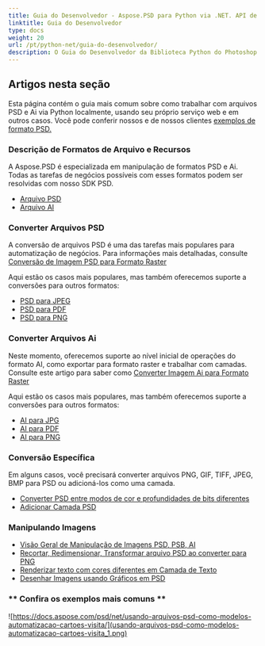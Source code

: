 ```yaml
---
title: Guia do Desenvolvedor - Aspose.PSD para Python via .NET. API de Manipulação de Arquivos Photoshop e Illustrator
linktitle: Guia do Desenvolvedor
type: docs
weight: 20
url: /pt/python-net/guia-do-desenvolvedor/
description: O Guia do Desenvolvedor da Biblioteca Python do Photoshop PSD explica como usar o Python para trabalhar com arquivos PSD e Ai localmente, através do seu próprio serviço web ou em outros casos.
---
```


## **Artigos nesta seção**
Esta página contém o guia mais comum sobre como trabalhar com arquivos PSD e Ai via Python localmente, usando seu próprio serviço web e em outros casos. Você pode conferir nossos e de nossos clientes [exemplos de formato PSD.](/psd/pt/python-net/exemplos/)

### **Descrição de Formatos de Arquivo e Recursos**
A Aspose.PSD é especializada em manipulação de formatos PSD e Ai. Todas as tarefas de negócios possíveis com esses formatos podem ser resolvidas com nosso SDK PSD.

- [Arquivo PSD](/psd/pt/net/arquivo-psd/)
- [Arquivo AI](/psd/pt/net/formato-adobe-illustrator-ai/)

### **Converter Arquivos PSD**
A conversão de arquivos PSD é uma das tarefas mais populares para automatização de negócios. Para informações mais detalhadas, consulte [Conversão de Imagem PSD para Formato Raster](/psd/pt/python-net/conversao-imagem-psd-para-raster/)

Aqui estão os casos mais populares, mas também oferecemos suporte a conversões para outros formatos:

- [PSD para JPEG](/psd/pt/python-net/converter/psd-para-jpg/) 
- [PSD para PDF](/psd/pt/python-net/converter/psd-para-pdf/) 
- [PSD para PNG](/psd/pt/python-net/converter/psd-para-png/) 

### **Converter Arquivos Ai**
Neste momento, oferecemos suporte ao nível inicial de operações do formato AI, como exportar para formato raster e trabalhar com camadas. Consulte este artigo para saber como [Converter Imagem Ai para Formato Raster](/psd/pt/python-net/manipulacao-arquivo-ai/)

Aqui estão os casos mais populares, mas também oferecemos suporte a conversões para outros formatos:

- [AI para JPG](/psd/pt/python-net/converter/ai-para-jpg/) 
- [AI para PDF](/psd/pt/python-net/converter/ai-para-pdf/) 
- [AI para PNG](/psd/pt/python-net/converter/ai-para-png/)

### **Conversão Específica**
Em alguns casos, você precisará converter arquivos PNG, GIF, TIFF, JPEG, BMP para PSD ou adicioná-los como uma camada.

- [Converter PSD entre modos de cor e profundidades de bits diferentes](/psd/pt/python-net/converter-modo-cor-bit-depth/)
- [Adicionar Camada PSD](/psd/pt/python-net/adicionar-camada-arquivo-edicao/)

### **Manipulando Imagens**
- [Visão Geral de Manipulação de Imagens PSD, PSB, AI](/psd/pt/python-net/atualizar-arquivos-psd-psb-com-python/)
- [Recortar, Redimensionar, Transformar arquivo PSD ao converter para PNG](/psd/pt/python-net/manipulacao-camada-psd/)
- [Renderizar texto com cores diferentes em Camada de Texto](/psd/pt/python-net/trabalhar-com-imagens-desenho/)
- [Desenhar Imagens usando Gráficos em PSD](/psd/pt/python-net/api-grafica/)

### ** Confira os exemplos mais comuns **

![https://docs.aspose.com/psd/net/usando-arquivos-psd-como-modelos-automatizacao-cartoes-visita/](usando-arquivos-psd-como-modelos-automatizacao-cartoes-visita_1.png)
